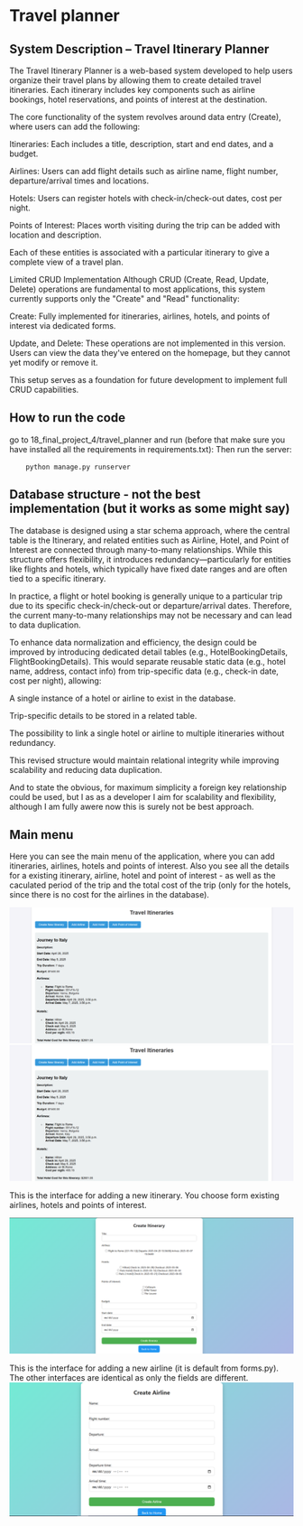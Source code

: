 # Travel planner

## System Description – Travel Itinerary Planner

The Travel Itinerary Planner is a web-based system developed to help users organize their travel plans by allowing them to create detailed travel itineraries. Each itinerary includes key components such as airline bookings, hotel reservations, and points of interest at the destination.

The core functionality of the system revolves around data entry (Create), where users can add the following:

Itineraries: Each includes a title, description, start and end dates, and a budget.

Airlines: Users can add flight details such as airline name, flight number, departure/arrival times and locations.

Hotels: Users can register hotels with check-in/check-out dates, cost per night.

Points of Interest: Places worth visiting during the trip can be added with location and description.

Each of these entities is associated with a particular itinerary to give a complete view of a travel plan.

Limited CRUD Implementation
Although CRUD (Create, Read, Update, Delete) operations are fundamental to most applications, this system currently supports only the "Create" and "Read" functionality:

Create: Fully implemented for itineraries, airlines, hotels, and points of interest via dedicated forms.

Update, and Delete: These operations are not implemented in this version. Users can view the data they've entered on the homepage, but they cannot yet modify or remove it.

This setup serves as a foundation for future development to implement full CRUD capabilities.

## How to run the code
go to 18_final_project_4/travel_planner and run (before that make sure you have installed all the requirements in requirements.txt):
Then run the server:
```text
    python manage.py runserver
```

## Database structure - not the best implementation (but it works as some might say)

The database is designed using a star schema approach, where the central table is the Itinerary, and related entities such as Airline, Hotel, and Point of Interest are connected through many-to-many relationships. While this structure offers flexibility, it introduces redundancy—particularly for entities like flights and hotels, which typically have fixed date ranges and are often tied to a specific itinerary.

In practice, a flight or hotel booking is generally unique to a particular trip due to its specific check-in/check-out or departure/arrival dates. Therefore, the current many-to-many relationships may not be necessary and can lead to data duplication.

To enhance data normalization and efficiency, the design could be improved by introducing dedicated detail tables (e.g., HotelBookingDetails, FlightBookingDetails). This would separate reusable static data (e.g., hotel name, address, contact info) from trip-specific data (e.g., check-in date, cost per night), allowing:

A single instance of a hotel or airline to exist in the database.

Trip-specific details to be stored in a related table.

The possibility to link a single hotel or airline to multiple itineraries without redundancy.

This revised structure would maintain relational integrity while improving scalability and reducing data duplication. 

And to state the obvious, for maximum simplicity a foreign key relationship could be used, but I as as a developer I aim for scalability and flexibility, although I am fully awere now this is surely not be best approach.

## Main menu

Here you can see the main menu of the application, where you can add itineraries, airlines, hotels and points of interest. Also you see all the details for a existing itinerary, airline, hotel and point of interest - as well as the caculated period of the trip and the total cost of the trip (only for the hotels, since there is no cost for the airlines in the database).

![Travel Planner Screenshot](../18_final_project_4/images/1.PNG)
![Travel Planner Screenshot 2](../18_final_project_4/images/1.PNG)

This is the interface for adding a new itinerary. You choose form existing airlines, hotels and points of interest.

![Travel Planner Screenshot 2](../18_final_project_4/images/4.PNG)

This is the interface for adding a new airline (it is default from forms.py). The other interfaces are identical as only the fields are different.
![Travel Planner Screenshot 2](../18_final_project_4/images/2.PNG)
